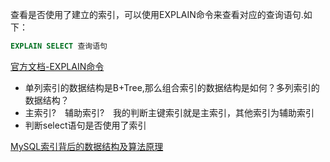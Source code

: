 



查看是否使用了建立的索引，可以使用EXPLAIN命令来查看对应的查询语句.如下：
```sql
EXPLAIN SELECT 查询语句
```

[](https://www.cnblogs.com/nixi8/p/4574709.html)
[官方文档-EXPLAIN命令](https://dev.mysql.com/doc/refman/5.5/en/explain-output.html#explain_possible_keys)




- 单列索引的数据结构是B+Tree,那么组合索引的数据结构是如何？多列索引的数据结构？
- 主索引?　辅助索引?　我的判断主键索引就是主索引，其他索引为辅助索引
- 判断select语句是否使用了索引

[MySQL索引背后的数据结构及算法原理](http://blog.codinglabs.org/articles/theory-of-mysql-index.html)




